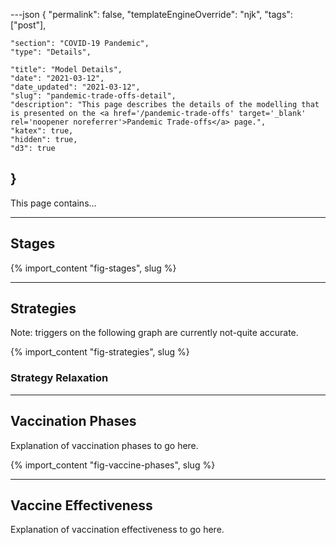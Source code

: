 ---json
{
	"permalink": false,
	"templateEngineOverride": "njk",
	"tags": ["post"],
	
	"section": "COVID-19 Pandemic",
	"type": "Details",
	
	"title": "Model Details",
	"date": "2021-03-12",
	"date_updated": "2021-03-12",
	"slug": "pandemic-trade-offs-detail",
	"description": "This page describes the details of the modelling that is presented on the <a href='/pandemic-trade-offs' target='_blank' rel='noopener noreferrer'>Pandemic Trade-offs</a> page.",
	"katex": true,
	"hidden": true,
	"d3": true
}
---

This page contains...

---

<h2 id="stages">Stages</h2>


{% import_content "fig-stages", slug %}

---

<h2 id="strategies">Strategies</h2>

Note: triggers on the following graph are currently not-quite accurate.

{% import_content "fig-strategies", slug %}

<h3 id="strategy-relaxation">Strategy Relaxation</h3>

---

<h2 id="phases">Vaccination Phases</h2>

Explanation of vaccination phases to go here.

{% import_content "fig-vaccine-phases", slug %}

---

<h2 id="effectiveness">Vaccine Effectiveness</h2>

Explanation of vaccination effectiveness to go here.

